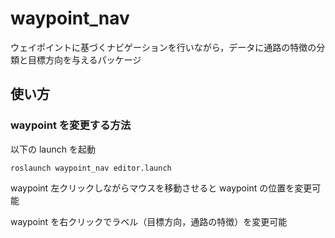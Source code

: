 # waypoint_nav
ウェイポイントに基づくナビゲーションを行いながら，データに通路の特徴の分類と目標方向を与えるパッケージ

## 使い方
### waypoint を変更する方法
以下の launch を起動
```
roslaunch waypoint_nav editor.launch
```
waypoint 左クリックしながらマウスを移動させると waypoint の位置を変更可能　

waypoint を右クリックでラベル（目標方向，通路の特徴）を変更可能

